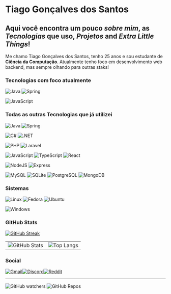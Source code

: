 # Tiago Gonçalves dos Santos
## Aqui você encontra um pouco _**sobre mim**_, as _**Tecnologias**_ que uso, _**Projetos**_ and _**Extra Little Things**_!


Me chamo Tiago Gonçalves dos Santos, tenho 25 anos e sou estudante de **Ciência da Computação**. Atualmente tenho foco em desenvolvimento web backend, mas sempre olhando para outras staks!

### Tecnologias com foco atualmente

![Java](https://img.shields.io/badge/java-%23ED8B00.svg?style=for-the-badge&logo=openjdk&logoColor=white) ![Spring](https://img.shields.io/badge/spring-%236DB33F.svg?style=for-the-badge&logo=spring&logoColor=white)

![JavaScript](https://img.shields.io/badge/JavaScript-F7DF1E?style=for-the-badge&logo=javascript&logoColor=black)

### Todas as outras Tecnologias que já utilizei

![Java](https://img.shields.io/badge/java-%23ED8B00.svg?style=for-the-badge&logo=openjdk&logoColor=white) ![Spring](https://img.shields.io/badge/spring-%236DB33F.svg?style=for-the-badge&logo=spring&logoColor=white)

![C#](https://img.shields.io/badge/C%23-239120?style=for-the-badge&logo=c-sharp&logoColor=white) ![.NET](https://img.shields.io/badge/.NET-5C2D91?style=for-the-badge&logo=.net&logoColor=white)

![PHP](https://img.shields.io/badge/PHP-777BB4?style=for-the-badge&logo=php&logoColor=white) ![Laravel](https://img.shields.io/badge/laravel-%23FF2D20.svg?style=for-the-badge&logo=laravel&logoColor=white)

![JavaScript](https://img.shields.io/badge/JavaScript-F7DF1E?style=for-the-badge&logo=javascript&logoColor=black) ![TypeScript](https://img.shields.io/badge/TypeScript-007ACC?style=for-the-badge&logo=typescript&logoColor=white) ![React](https://img.shields.io/badge/React-20232A?style=for-the-badge&logo=react&logoColor=61DAFB)

![NodeJS](https://img.shields.io/badge/node.js-6DA55F?style=for-the-badge&logo=node.js&logoColor=white) ![Express](https://img.shields.io/badge/express.js-%23404d59.svg?style=for-the-badge&logo=express&logoColor=%2361DAFB)

![MySQL](https://img.shields.io/badge/MySQL-00000F?style=for-the-badge&logo=mysql&logoColor=white) ![SQLite](https://img.shields.io/badge/SQLite-000?style=for-the-badge&logo=sqlite&logoColor=07405E) ![PostgreSQL](https://img.shields.io/badge/PostgreSQL-000?style=for-the-badge&logo=postgresql) ![MongoDB](https://img.shields.io/badge/MongoDB-%234ea94b.svg?style=for-the-badge&logo=mongodb&logoColor=white)


### Sistemas
![Linux](https://img.shields.io/badge/Linux-000?style=for-the-badge&logo=linux&logoColor=FCC624) ![Fedora](https://img.shields.io/badge/Fedora-294172?style=for-the-badge&logo=fedora&logoColor=white) ![Ubuntu](https://img.shields.io/badge/Ubuntu-303030?style=for-the-badge&logo=ubuntu&logoColor=FF9000)

![Windows](https://img.shields.io/badge/Windows-000?style=for-the-badge&logo=windows&logoColor=2CA5E0)

### GitHub Stats


[![GitHub Streak](https://streak-stats.demolab.com?user=otiagosantos&theme=highcontrast&locale=pt_BR&mode=weekly&dates=FF9500)](https://git.io/streak-stats)

| |  |
|---|-- |
| ![GitHub Stats](https://github-readme-stats.vercel.app/api?username=otiagosantos&theme=dark&&border_color=FF9500&show_icons=true&icon_color=FF9500&title_color=FF9500&text_color=FFF&include_all_commits=true) | ![Top Langs](https://github-readme-stats-git-masterrstaa-rickstaa.vercel.app/api/top-langs/?username=otiagosantos&layout=compact&bg_color=000&border_color=FF9500&title_color=FFF&text_color=FF9500)

### Social

[![Gmail](https://img.shields.io/badge/Gmail-333333?style=for-the-badge&logo=gmail&logoColor=red)](mailto:otiagosantos.code@gmail.com)[![Discord](https://img.shields.io/badge/Discord-7289DA?style=for-the-badge&logo=discord&logoColor=white)](https://discord.com/channels/@otiagosantos/)[![Reddit](https://img.shields.io/badge/Reddit-000?style=for-the-badge&logo=reddit&logoColor=FF4500)](https://www.reddit.com/u/otiagosantos)


---

![GitHub watchers](https://img.shields.io/github/watchers/otiagosantos/otiagosantos?style=for-the-badge&logo=github&label=Visitas&labelColor=000&color=FF9000) ![GitHub Repos](https://badges.pufler.dev/repos/otiagosantos?style=for-the-badge&logo=github&label=Public%20REPOS&labelColor=000&color=FF9000)

